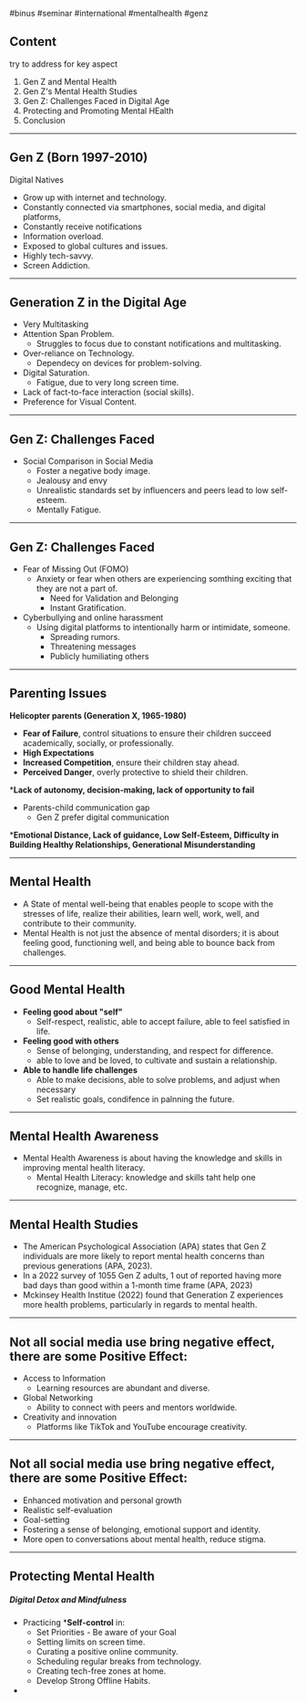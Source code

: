 #binus #seminar #international #mentalhealth #genz


## Content

try to address for key aspect
1. Gen Z and Mental Health
2. Gen Z's Mental Health Studies
3. Gen Z: Challenges Faced in Digital Age
4. Protecting and Promoting Mental HEalth
5. Conclusion


___


## Gen Z (Born 1997-2010)

Digital Natives
- Grow up with internet and technology.
- Constantly connected via smartphones, social media, and digital platforms,
- Constantly receive notifications
- Information overload.
- Exposed to global cultures and issues.
- Highly tech-savvy.
- Screen Addiction.


___


## Generation Z in the Digital Age

- Very Multitasking
- Attention Span Problem.
	- Struggles to focus due to constant notifications and multitasking.
- Over-reliance on Technology.
	- Dependecy on devices for problem-solving.
- Digital Saturation.
	- Fatigue, due to very long screen time.
- Lack of fact-to-face interaction (social skills).
- Preference for Visual Content.


___


## Gen Z: Challenges Faced

- Social Comparison in Social Media
	- Foster a negative body image.
	- Jealousy and envy
	- Unrealistic standards set by influencers and peers lead to low self-esteem.
	- Mentally Fatigue.


___


## Gen Z: Challenges Faced

- Fear of Missing Out (FOMO)
	- Anxiety or fear when others are experiencing somthing exciting that they are not a part of.
		- Need for Validation and Belonging
		- Instant Gratification.
- Cyberbullying and online harassment
	- Using digital platforms to intentionally harm or intimidate, someone.
		- Spreading rumors.
		- Threatening messages
		- Publicly humiliating others


___


## Parenting Issues

**Helicopter parents (Generation X, 1965-1980)**
- **Fear of Failure**, control situations to ensure their children succeed academically, socially, or professionally.
- **High Expectations**
- **Increased Competition**, ensure their children stay ahead.
- **Perceived Danger**, overly protective to shield their children.

***Lack of autonomy, decision-making, lack of opportunity to fail**

- Parents-child communication gap
	- Gen Z prefer digital communication

***Emotional Distance, Lack of guidance, Low Self-Esteem, Difficulty in Building Healthy Relationships, Generational Misunderstanding**


___


## Mental Health

- A State of mental well-being that enables people to scope with the stresses of life, realize their abilities, learn well, work, well, and contribute to their community.
- Mental Health is not just the absence of mental disorders; it is about feeling good, functioning well, and being able to bounce back from challenges.


___


## Good Mental Health

- **Feeling good about "self"**
	- Self-respect, realistic, able to accept failure, able to feel satisfied in life.
- **Feeling good with others**
	- Sense of belonging, understanding, and respect for difference.
	- able to love and be loved, to cultivate and sustain a relationship.
- **Able to handle life challenges**
	- Able to make decisions, able to solve problems, and adjust when necessary
	- Set realistic goals, condifence in palnning the future.


___


## Mental Health Awareness

- Mental Health Awareness is about having the knowledge and skills in improving mental health literacy.
	- Mental Health Literacy: knowledge and skills taht help one recognize, manage, etc.


___


## Mental Health Studies

- The American Psychological Association (APA) states that Gen Z individuals are more likely to report mental health concerns than previous generations (APA, 2023).
- In a 2022 survey of 1055 Gen Z adults, 1 out of reported having more bad days than good within a 1-month time frame (APA, 2023)
- Mckinsey Health Institue (2022) found that Generation Z experiences more health problems, particularly in regards to mental health.



___


## Not all social media use bring negative effect, there are some Positive Effect:

- Access to Information
	- Learning resources are abundant and diverse.
- Global Networking
	- Ability to connect with peers and mentors worldwide.
- Creativity and innovation
	- Platforms like TikTok and YouTube encourage creativity.


___


## Not all social media use bring negative effect, there are some Positive Effect:

- Enhanced motivation and personal growth
- Realistic self-evaluation
- Goal-setting
- Fostering a sense of belonging, emotional support and identity.
- More open to conversations about mental health, reduce stigma.


___


## Protecting Mental Health

##### Digital Detox and Mindfulness

- Practicing ***Self-control** in:
	- Set Priorities - Be aware of your Goal
	- Setting limits on screen time.
	- Curating a positive online community.
	- Scheduling regular breaks from technology.
	- Creating tech-free zones at home.
	- Develop Strong Offline Habits.
- 

